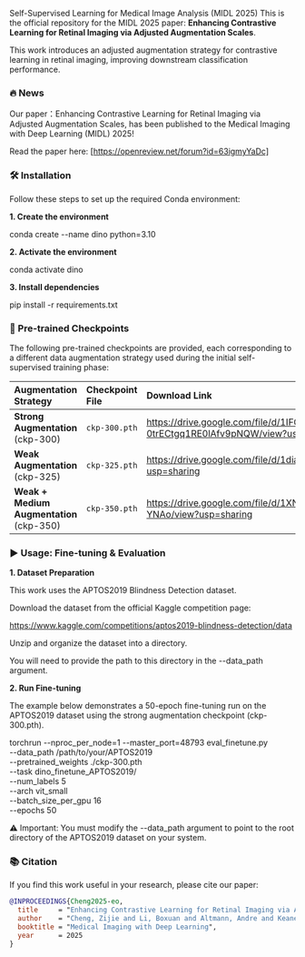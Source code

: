 Self-Supervised Learning for Medical Image Analysis (MIDL 2025)
This is the official repository for the MIDL 2025 paper: **Enhancing Contrastive Learning for Retinal Imaging via Adjusted Augmentation Scales**.

This work introduces an adjusted augmentation strategy for contrastive learning in retinal imaging, improving downstream classification performance.

### 🔥 News
Our paper：Enhancing Contrastive Learning for Retinal Imaging via Adjusted Augmentation Scales, has been published to the Medical Imaging with Deep Learning (MIDL) 2025!

Read the paper here: [https://openreview.net/forum?id=63igmyYaDc]

### 🛠️ Installation
Follow these steps to set up the required Conda environment:

**1. Create the environment**

conda create --name dino python=3.10

**2. Activate the environment**

conda activate dino

**3. Install dependencies**

pip install -r requirements.txt

### 💾 Pre-trained Checkpoints

The following pre-trained checkpoints are provided, each corresponding to a different data augmentation strategy used during the initial self-supervised training phase:

| Augmentation Strategy | Checkpoint File | Download Link |
| :--- | :--- | :--- |
| **Strong Augmentation** (ckp-300) | `ckp-300.pth` | <https://drive.google.com/file/d/1IFGy2Gh0bu-0trECtgq1RE0lAfv9pNQW/view?usp=sharing> |
| **Weak Augmentation** (ckp-325) | `ckp-325.pth` | <https://drive.google.com/file/d/1diaDwSeJuoFZU4PhB17YOrIuBYInFjvh/view?usp=sharing> |
| **Weak + Medium Augmentation** (ckp-350) | `ckp-350.pth` | <https://drive.google.com/file/d/1XNNsKi3C0iKRjyWlJ6G83Lw2Sfv-YNAo/view?usp=sharing> |

### ▶️ Usage: Fine-tuning & Evaluation

**1. Dataset Preparation**

This work uses the APTOS2019 Blindness Detection dataset.

Download the dataset from the official Kaggle competition page:

https://www.kaggle.com/competitions/aptos2019-blindness-detection/data

Unzip and organize the dataset into a directory.

You will need to provide the path to this directory in the --data_path argument.

**2. Run Fine-tuning**

The example below demonstrates a 50-epoch fine-tuning run on the APTOS2019 dataset using the strong augmentation checkpoint (ckp-300.pth).

torchrun --nproc_per_node=1 --master_port=48793 eval_finetune.py \
--data_path /path/to/your/APTOS2019 \
--pretrained_weights ./ckp-300.pth \
--task dino_finetune_APTOS2019/ \
--num_labels 5 \
--arch vit_small \
--batch_size_per_gpu 16 \
--epochs 50

⚠️ Important: You must modify the --data_path argument to point to the root directory of the APTOS2019 dataset on your system.

### 📚 Citation

If you find this work useful in your research, please cite our paper:

```bibtex
@INPROCEEDINGS{Cheng2025-eo,
  title     = "Enhancing Contrastive Learning for Retinal Imaging via Adjusted Augmentation Scales",
  author    = "Cheng, Zijie and Li, Boxuan and Altmann, Andre and Keane, Pearse and Zhou, Yukun",
  booktitle = "Medical Imaging with Deep Learning",
  year      = 2025
}
